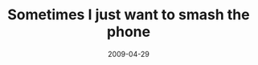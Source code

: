 ---
layout: base.njk
title : 'Sometimes I just want to smash the phone' 
view_title : 'Sometimes I just want to smash the phone' 
year : '2009' 
date : '2009-04-29' 
img_file : '/drawing/sometimesijustwanttosmashthephone.png' 
html_file : 'sometimesijustwanttosmashthephone' 
next_html : 'iamboredatwork.html' 
year_order : '151' 
permalink : "title/{{html_file}}.html"
---